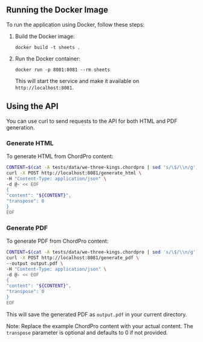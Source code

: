 ## Running the Docker Image

To run the application using Docker, follow these steps:

1. Build the Docker image:
   ```
   docker build -t sheets .
   ```

2. Run the Docker container:
   ```
   docker run -p 8081:8081 --rm sheets
   ```

   This will start the service and make it available on `http://localhost:8081`.

## Using the API

You can use curl to send requests to the API for both HTML and PDF generation.

### Generate HTML

To generate HTML from ChordPro content:

```bash
CONTENT=$(cat -A tests/data/we-three-kings.chordpro | sed 's/\$/\\n/g') \
curl -X POST http://localhost:8081/generate_html \
-H "Content-Type: application/json" \
-d @- << EOF
{
"content": "${CONTENT}",
"transpose": 0
}
EOF
```

### Generate PDF

To generate PDF from ChordPro content:

```bash
CONTENT=$(cat -A tests/data/we-three-kings.chordpro | sed 's/\$/\\n/g') \
curl -X POST http://localhost:8081/generate_pdf \
--output output.pdf \
-H "Content-Type: application/json" \
-d @- << EOF
{
"content": "${CONTENT}",
"transpose": 0
}
EOF
```

This will save the generated PDF as `output.pdf` in your current directory.

Note: Replace the example ChordPro content with your actual content. The `transpose` parameter is optional and defaults to 0 if not provided.